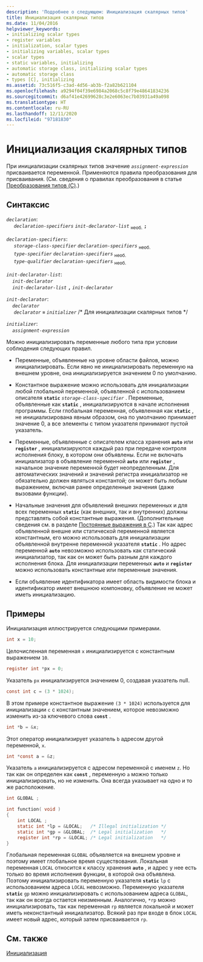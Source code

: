 ```yaml
---
description: 'Подробнее о следующем: Инициализация скалярных типов'
title: Инициализация скалярных типов
ms.date: 11/04/2016
helpviewer_keywords:
- initializing scalar types
- register variables
- initialization, scalar types
- initializing variables, scalar types
- scalar types
- static variables, initializing
- automatic storage class, initializing scalar types
- automatic storage class
- types [C], initializing
ms.assetid: 73c516f5-c3ad-4d56-ab3b-f2a82b621104
ms.openlocfilehash: a9294f04f39e6984a2068c5c8f79e48641834236
ms.sourcegitcommit: d6af41e42699628c3e2e6063ec7b03931a49a098
ms.translationtype: HT
ms.contentlocale: ru-RU
ms.lasthandoff: 12/11/2020
ms.locfileid: "97181830"
---
```

# <a name="initializing-scalar-types"></a>Инициализация скалярных типов

При инициализации скалярных типов значение *`assignment-expression`* присваивается переменной. Применяются правила преобразования для присваивания. (См. сведения о правилах преобразования в статье [Преобразования типов (C)](../c-language/type-conversions-c.md).)

## <a name="syntax"></a>Синтаксис

*`declaration`*:<br/>
&nbsp;&nbsp;&nbsp;&nbsp; *`declaration-specifiers`* *`init-declarator-list`* <sub>необ.</sub> **`;`**

*`declaration-specifiers`*:<br/>
&nbsp;&nbsp;&nbsp;&nbsp; *`storage-class-specifier`* *`declaration-specifiers`* <sub>необ.</sub> <br/>
&nbsp;&nbsp;&nbsp;&nbsp; *`type-specifier`* *`declaration-specifiers`* <sub>необ.</sub> <br/>
&nbsp;&nbsp;&nbsp;&nbsp; *`type-qualifier`* *`declaration-specifiers`* <sub>необ.</sub>

*`init-declarator-list`*:<br/>
&nbsp;&nbsp;&nbsp;&nbsp;*`init-declarator`*<br/>
&nbsp;&nbsp;&nbsp;&nbsp;*`init-declarator-list`* **`,`** *`init-declarator`*

*`init-declarator`*:<br/>
&nbsp;&nbsp;&nbsp;&nbsp;*`declarator`*<br/>
&nbsp;&nbsp;&nbsp;&nbsp; *`declarator`* **`=`** *`initializer`*  /\* Для инициализации скалярных типов \*/

*`initializer`*:<br/>
&nbsp;&nbsp;&nbsp;&nbsp;*`assignment-expression`*

Можно инициализировать переменные любого типа при условии соблюдения следующих правил.

- Переменные, объявленные на уровне области файлов, можно инициализировать. Если явно не инициализировать переменную на внешнем уровне, она инициализируется значением 0 по умолчанию.

- Константное выражение можно использовать для инициализации любой глобальной переменной, объявленной с использованием описателя **`static`** *`storage-class-specifier`* . Переменные, объявленные как **`static`** , инициализируются в начале исполнения программы. Если глобальная переменная, объявленная как **`static`** , не инициализирована явным образом, она по умолчанию принимает значение 0, а все элементы с типом указателя принимают пустой указатель.

- Переменные, объявленные с описателем класса хранения **`auto`** или **`register`** , инициализируются каждый раз при передаче контроля исполнения блоку, в котором они объявлены. Если не включать инициализатор в объявление переменной **`auto`** или **`register`** , начальное значение переменной будет неопределенным. Для автоматических значений и значений регистра инициализатор не обязательно должен являться константой; он может быть любым выражением, включая ранее определенные значения (даже вызовами функции).

- Начальные значения для объявлений внешних переменных и для всех переменных **`static`** (как внешних, так и внутренних) должны представлять собой константные выражения. (Дополнительные сведения см. в разделе [Постоянные выражения в C](../c-language/c-constant-expressions.md).) Так как адрес объявленной внешне или статической переменной является константным, его можно использовать для инициализации объявленной внутренне переменной указателя **`static`** . Но адрес переменной **`auto`** невозможно использовать как статический инициализатор, так как он может быть разным для каждого исполнения блока. Для инициализации переменных **`auto`** и **`register`** можно использовать константные или переменные значения.

- Если объявление идентификатора имеет область видимости блока и идентификатор имеет внешнюю компоновку, объявление не может иметь инициализацию.

## <a name="examples"></a>Примеры

Инициализация иллюстрируется следующими примерами.

```C
int x = 10;
```

Целочисленная переменная `x` инициализируется с константным выражением `10`.

```C
register int *px = 0;
```

Указатель `px` инициализируется значением 0, создавая указатель null.

```C
const int c = (3 * 1024);
```

В этом примере константное выражение `(3 * 1024)` используется для инициализации `c` с константным значением, которое невозможно изменить из-за ключевого слова **`const`** .

```C
int *b = &x;
```

Этот оператор инициализирует указатель `b` адресом другой переменной, `x`.

```C
int *const a = &z;
```

Указатель `a` инициализируется с адресом переменной с именем `z`. Но так как он определен как **`const`** , переменную `a` можно только инициализировать, но не изменить. Она всегда указывает на одно и то же расположение.

```C
int GLOBAL ;

int function( void )
{
    int LOCAL ;
    static int *lp = &LOCAL;   /* Illegal initialization */
    static int *gp = &GLOBAL;  /* Legal initialization   */
    register int *rp = &LOCAL; /* Legal initialization   */
}
```

Глобальная переменная `GLOBAL` объявляется на внешнем уровне и поэтому имеет глобальное время существования. Локальная переменная `LOCAL` относится к классу хранения **`auto`** , и адрес у нее есть только во время исполнения функции, в которой она объявлена. Поэтому инициализировать переменную указателя **`static`** `lp` с использованием адреса `LOCAL` невозможно. Переменную указателя **`static`** `gp` можно инициализировать с использованием адреса `GLOBAL`, так как он всегда остается неизменным. Аналогично, `*rp` можно инициализировать, так как переменная `rp` является локальной и может иметь неконстантный инициализатор. Всякий раз при входе в блок `LOCAL` имеет новый адрес, который затем присваивается `rp`.

## <a name="see-also"></a>См. также

[Инициализация](../c-language/initialization.md)
